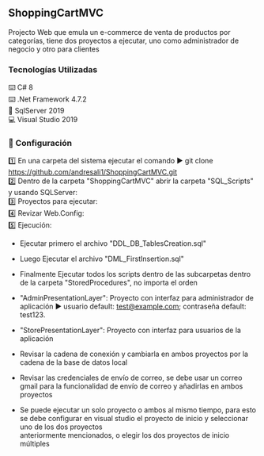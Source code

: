 ## ShoppingCartMVC
Projecto Web que emula un e-commerce de venta de productos por categorías, tiene dos proyectos a ejecutar, uno como administrador de negocio y otro para clientes

### Tecnologías Utilizadas
:keyboard: C# 8  
:keyboard: .Net Framework 4.7.2  
:minidisc: SqlServer 2019  
:computer: Visual Studio 2019  

### :open_book: Configuración  
:one: En una carpeta del sistema ejecutar el comando :arrow_forward: git clone https://github.com/andresali1/ShoppingCartMVC.git  
:two: Dentro de la carpeta "ShoppingCartMVC" abrir la carpeta "SQL_Scripts" y usando SQLServer:  
:three: Proyectos para ejecutar:  
:four: Revizar Web.Config:  
:five:  Ejecución:  
* Ejecutar primero el archivo "DDL_DB_TablesCreation.sql"
* Luego Ejecutar el archivo "DML_FirstInsertion.sql"
* Finalmente Ejecutar todos los scripts dentro de las subcarpetas dentro de la carpeta "StoredProcedures", no importa el orden  

* "AdminPresentationLayer": Proyecto con interfaz para administrador de aplicación :arrow_forward: usuario default: test@example.com; contraseña default: test123.
* "StorePresentationLayer": Proyecto con interfaz para usuarios de la aplicación  

* Revisar la cadena de conexión y cambiarla en ambos proyectos por la cadena de la base de datos local
* Revisar las credenciales de envío de correo, se debe usar un correo gmail para la funcionalidad de envío de correo y añadirlas en ambos proyectos  

* Se puede ejecutar un solo proyecto o ambos al mismo tiempo, para esto se debe configurar en visual studio el proyecto de inicio y seleccionar uno de los dos proyectos  
anteriormente mencionados, o elegir los dos proyectos de inicio múltiples
